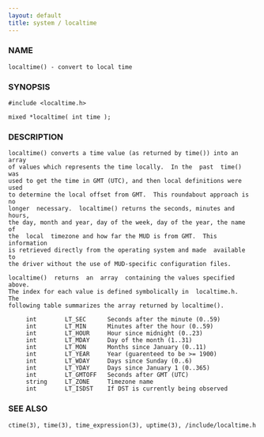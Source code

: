 ```yaml
---
layout: default
title: system / localtime
---
```


### NAME

    localtime() - convert to local time

### SYNOPSIS

    #include <localtime.h>

    mixed *localtime( int time );

### DESCRIPTION

    localtime() converts a time value (as returned by time()) into an array
    of values which represents the time locally.  In the  past  time()  was
    used to get the time in GMT (UTC), and then local definitions were used
    to determine the local offset from GMT.  This roundabout approach is no
    longer  necessary.  localtime() returns the seconds, minutes and hours,
    the day, month and year, day of the week, day of the year, the name  of
    the  local  timezone and how far the MUD is from GMT.  This information
    is retrieved directly from the operating system and made  available  to
    the driver without the use of MUD-specific configuration files.

    localtime()  returns  an  array  containing the values specified above.
    The index for each value is defined symbolically in  localtime.h.   The
    following table summarizes the array returned by localtime().

         int        LT_SEC      Seconds after the minute (0..59)
         int        LT_MIN      Minutes after the hour (0..59)
         int        LT_HOUR     Hour since midnight (0..23)
         int        LT_MDAY     Day of the month (1..31)
         int        LT_MON      Months since January (0..11)
         int        LT_YEAR     Year (guarenteed to be >= 1900)
         int        LT_WDAY     Days since Sunday (0..6)
         int        LT_YDAY     Days since January 1 (0..365)
         int        LT_GMTOFF   Seconds after GMT (UTC)
         string     LT_ZONE     Timezone name
         int        LT_ISDST    If DST is currently being observed

### SEE ALSO

    ctime(3), time(3), time_expression(3), uptime(3), /include/localtime.h
